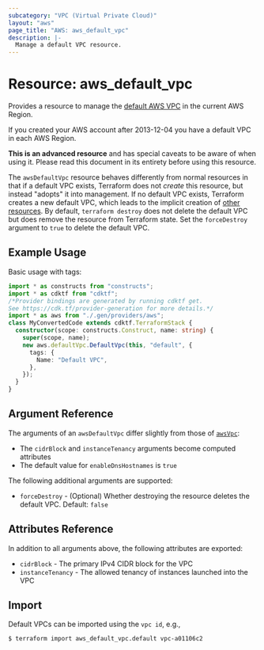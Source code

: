 ```yaml
---
subcategory: "VPC (Virtual Private Cloud)"
layout: "aws"
page_title: "AWS: aws_default_vpc"
description: |-
  Manage a default VPC resource.
---
```


# Resource: aws_default_vpc

Provides a resource to manage the [default AWS VPC](http://docs.aws.amazon.com/AmazonVPC/latest/UserGuide/default-vpc.html)
in the current AWS Region.

If you created your AWS account after 2013-12-04 you have a default VPC in each AWS Region.

**This is an advanced resource** and has special caveats to be aware of when using it. Please read this document in its entirety before using this resource.

The `awsDefaultVpc` resource behaves differently from normal resources in that if a default VPC exists, Terraform does not _create_ this resource, but instead "adopts" it into management.
If no default VPC exists, Terraform creates a new default VPC, which leads to the implicit creation of [other resources](https://docs.aws.amazon.com/vpc/latest/userguide/default-vpc.html#default-vpc-components).
By default, `terraform destroy` does not delete the default VPC but does remove the resource from Terraform state.
Set the `forceDestroy` argument to `true` to delete the default VPC.

## Example Usage

Basic usage with tags:

```typescript
import * as constructs from "constructs";
import * as cdktf from "cdktf";
/*Provider bindings are generated by running cdktf get.
See https://cdk.tf/provider-generation for more details.*/
import * as aws from "./.gen/providers/aws";
class MyConvertedCode extends cdktf.TerraformStack {
  constructor(scope: constructs.Construct, name: string) {
    super(scope, name);
    new aws.defaultVpc.DefaultVpc(this, "default", {
      tags: {
        Name: "Default VPC",
      },
    });
  }
}

```

## Argument Reference

The arguments of an `awsDefaultVpc` differ slightly from those of [`awsVpc`](vpc.html):

* The `cidrBlock` and `instanceTenancy` arguments become computed attributes
* The default value for `enableDnsHostnames` is `true`

The following additional arguments are supported:

* `forceDestroy` - (Optional) Whether destroying the resource deletes the default VPC. Default: `false`

## Attributes Reference

In addition to all arguments above, the following attributes are exported:

* `cidrBlock` - The primary IPv4 CIDR block for the VPC
* `instanceTenancy` - The allowed tenancy of instances launched into the VPC

## Import

Default VPCs can be imported using the `vpc id`, e.g.,

```
$ terraform import aws_default_vpc.default vpc-a01106c2
```

<!-- cache-key: cdktf-0.17.0-pre.15 input-b36f690c7fb8001927fff79ba087902fe10690a1bd75fbcefbb510dc8d6a03c8 -->